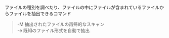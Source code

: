 ファイルの種別を調べたり、ファイルの中にファイルが含まれているファイルからファイルを抽出できるコマンド  
>-M 抽出されたファイルの再帰的なスキャン  
>-e 既知のファイル形式を自動で抽出  
>